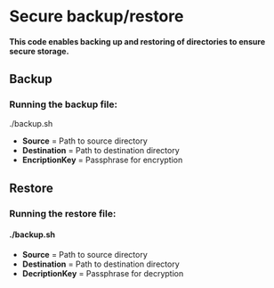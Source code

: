 # Secure backup/restore
#### This code enables backing up and restoring of directories to ensure secure storage.

## Backup
### Running the backup file:
./backup.sh <Source> <Destination> <EncryptionKey>
- **Source** = Path to source directory
- **Destination** = Path to destination directory
- **EncriptionKey** = Passphrase for encryption

## Restore
### Running the restore file:
#### ./backup.sh <Source> <Destination> <DecryptionKey>
- **Source** = Path to source directory
- **Destination** = Path to destination directory
- **DecriptionKey** = Passphrase for decryption
